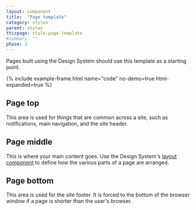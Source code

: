 ```yaml
---
layout: component
title:  "Page template"
category: styles
parent: styles
thispage: style.page-template
#summary: ""
phase: 3
---
```

Pages built using the Design System should use this template as a starting point.

{% include example-frame.html name="code" no-demo=true html-expanded=true  %}

## Page top

This area is used for things that are common across a site, such as notifications, main navigation, and the site header.

## Page middle

This is where your main content goes. Use the Design System's [layout component](/styles/layout/) to define how the various parts of a page are arranged.

## Page bottom

This area is used for the site footer. It is forced to the bottom of the browser window if a page is shorter than the user's browser.

